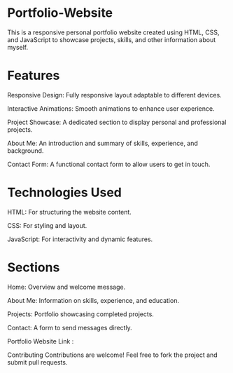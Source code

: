 # Portfolio-Website
This is a responsive personal portfolio website created using HTML, CSS, and JavaScript to showcase projects, skills, and other information about myself.

# Features
Responsive Design: Fully responsive layout adaptable to different devices.

Interactive Animations: Smooth animations to enhance user experience.

Project Showcase: A dedicated section to display personal and professional projects.

About Me: An introduction and summary of skills, experience, and background.

Contact Form: A functional contact form to allow users to get in touch.

# Technologies Used
HTML: For structuring the website content.

CSS: For styling and layout.

JavaScript: For interactivity and dynamic features.

# Sections
Home: Overview and welcome message.

About Me: Information on skills, experience, and education.

Projects: Portfolio showcasing completed projects.

Contact: A form to send messages directly.

Portfolio Website Link : 

Contributing
Contributions are welcome! Feel free to fork the project and submit pull requests.
